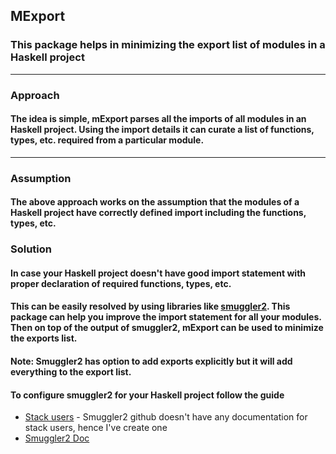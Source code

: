 ## MExport

### This package helps in minimizing the export list of modules in a Haskell project
---
### Approach

#### The idea is simple, mExport parses all the imports of all modules in an Haskell project. Using the import details it can curate a list of functions, types, etc. required from a particular module.
---
### Assumption

#### The above approach works on the assumption that the modules of a Haskell project have correctly defined import including the functions, types, etc.

### Solution

#### In case your Haskell project doesn't have good import statement with proper declaration of required functions, types, etc.
#### This can be easily resolved by using libraries like [smuggler2](https://github.com/jrp2014/smuggler2). This package can help you improve the import statement for all your modules. Then on top of the output of smuggler2, mExport can be used to minimize the exports list.
#### Note: Smuggler2 has option to add exports explicitly but it will add everything to the export list.

#### To configure smuggler2 for your Haskell project follow the guide
- <a href="https://github.com/mycodedstuff/mExport/blob/main/wiki/smuggler2-stack.md" target="_blank">Stack users</a> - Smuggler2 github doesn't have any documentation for stack users, hence I've create one
- <a href="https://github.com/jrp2014/smuggler2/blob/master/README.md" target="_blank">Smuggler2 Doc</a>
